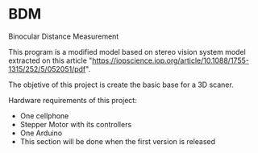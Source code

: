 # BDM
 Binocular Distance Measurement

This program is a modified model based on stereo vision system model extracted on this article "https://iopscience.iop.org/article/10.1088/1755-1315/252/5/052051/pdf".

The objetive of this project is create the basic base for a 3D scaner.

Hardware requirements of this project:
<ul>
    <li>One cellphone</li>
    <li>Stepper Motor with its controllers</li>
    <li>One Arduino</li>
    <li>This section will be done when the first version is released</li>
</ul>